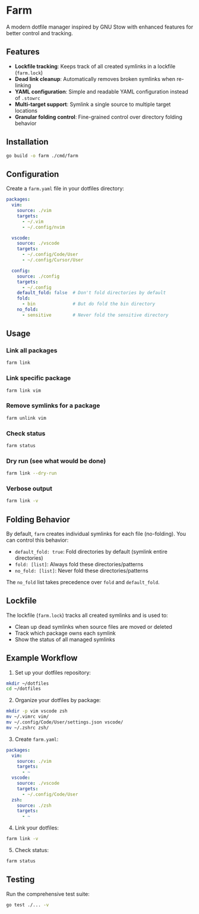 # Farm

A modern dotfile manager inspired by GNU Stow with enhanced features for better control and tracking.

## Features

- **Lockfile tracking**: Keeps track of all created symlinks in a lockfile (`farm.lock`)
- **Dead link cleanup**: Automatically removes broken symlinks when re-linking
- **YAML configuration**: Simple and readable YAML configuration instead of `.stowrc`
- **Multi-target support**: Symlink a single source to multiple target locations
- **Granular folding control**: Fine-grained control over directory folding behavior

## Installation

```bash
go build -o farm ./cmd/farm
```

## Configuration

Create a `farm.yaml` file in your dotfiles directory:

```yaml
packages:
  vim:
    source: ./vim
    targets:
      - ~/.vim
      - ~/.config/nvim

  vscode:
    source: ./vscode
    targets:
      - ~/.config/Code/User
      - ~/.config/Cursor/User

  config:
    source: ./config
    targets:
      - ~/.config
    default_fold: false  # Don't fold directories by default
    fold:
      - bin              # But do fold the bin directory
    no_fold:
      - sensitive        # Never fold the sensitive directory
```

## Usage

### Link all packages
```bash
farm link
```

### Link specific package
```bash
farm link vim
```

### Remove symlinks for a package
```bash
farm unlink vim
```

### Check status
```bash
farm status
```

### Dry run (see what would be done)
```bash
farm link --dry-run
```

### Verbose output
```bash
farm link -v
```

## Folding Behavior

By default, `farm` creates individual symlinks for each file (no-folding). You can control this behavior:

- `default_fold: true`: Fold directories by default (symlink entire directories)
- `fold: [list]`: Always fold these directories/patterns
- `no_fold: [list]`: Never fold these directories/patterns

The `no_fold` list takes precedence over `fold` and `default_fold`.

## Lockfile

The lockfile (`farm.lock`) tracks all created symlinks and is used to:
- Clean up dead symlinks when source files are moved or deleted
- Track which package owns each symlink
- Show the status of all managed symlinks

## Example Workflow

1. Set up your dotfiles repository:
```bash
mkdir ~/dotfiles
cd ~/dotfiles
```

2. Organize your dotfiles by package:
```bash
mkdir -p vim vscode zsh
mv ~/.vimrc vim/
mv ~/.config/Code/User/settings.json vscode/
mv ~/.zshrc zsh/
```

3. Create `farm.yaml`:
```yaml
packages:
  vim:
    source: ./vim
    targets:
      - ~
  vscode:
    source: ./vscode
    targets:
      - ~/.config/Code/User
  zsh:
    source: ./zsh
    targets:
      - ~
```

4. Link your dotfiles:
```bash
farm link -v
```

5. Check status:
```bash
farm status
```

## Testing

Run the comprehensive test suite:
```bash
go test ./... -v
```
